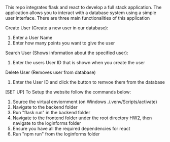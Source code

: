 This repo integrates flask and react to develop a full stack application.
The application allows you to interact with a database system using a 
simple user interface. There are three main functionalities of this application

Create User (Create a new user in our database): 
1. Enter a User Name
2. Enter how many points you want to give the user

Search User (Shows information about the specified user):
1. Enter the users User ID that is shown when you create the user

Delete User (Removes user from database)
1. Enter the User ID and click the button to remvoe them from the database 



[SET UP]
To Setup the website follow the commands below:

1. Source the virtual enviornment (on Windows ./.venv/Scripts/activate)
2. Navigate to the backend folder
3. Run "flask run" in the backend folder
4. Navigate to the frontend folder under the root directory HW2, then navigate to the loginforms folder 
5. Ensure you have all the required dependencies for react 
6. Run "npm run" from the loginforms folder  

